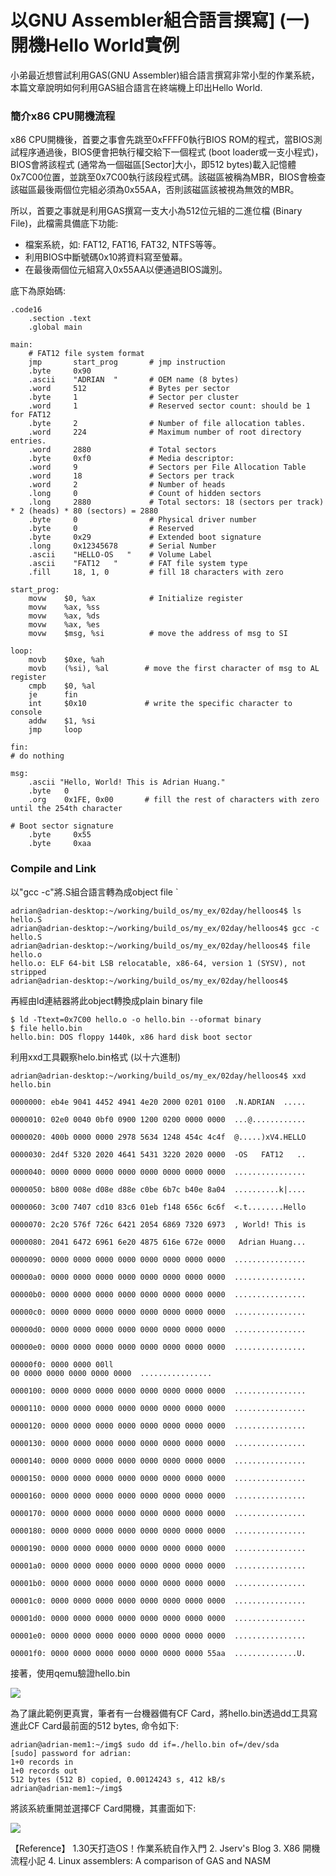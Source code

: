 # 以GNU Assembler組合語言撰寫] (一) 開機Hello World實例



小弟最近想嘗試利用GAS(GNU Assembler)組合語言撰寫非常小型的作業系統，本篇文章說明如何利用GAS組合語言在終端機上印出Hello World.

### 簡介x86 CPU開機流程
x86 CPU開機後，首要之事會先跳至0xFFFF0執行BIOS ROM的程式，當BIOS測試程序通過後，BIOS便會把執行權交給下一個程式 (boot loader或一支小程式)，BIOS會將該程式
(通常為一個磁區[Sector]大小，即512 bytes)載入記憶體0x7C00位置，並跳至0x7C00執行該段程式碼。該磁區被稱為MBR，BIOS會檢查該磁區最後兩個位完組必須為0x55AA，否則該磁區該被視為無效的MBR。

所以，首要之事就是利用GAS撰寫一支大小為512位元組的二進位檔 (Binary File)，此檔需具備底下功能:
- 檔案系統，如: FAT12, FAT16, FAT32, NTFS等等。
- 利用BIOS中斷號碼0x10將資料寫至螢幕。
- 在最後兩個位元組寫入0x55AA以便通過BIOS識別。

底下為原始碼:


```
.code16
    .section .text
    .global main

main:
    # FAT12 file system format
    jmp       start_prog       # jmp instruction
    .byte     0x90
    .ascii    "ADRIAN  "       # OEM name (8 bytes)
    .word     512              # Bytes per sector
    .byte     1                # Sector per cluster
    .word     1                # Reserved sector count: should be 1 for FAT12
    .byte     2                # Number of file allocation tables.
    .word     224              # Maximum number of root directory entries.
    .word     2880             # Total sectors
    .byte     0xf0             # Media descriptor:
    .word     9                # Sectors per File Allocation Table
    .word     18               # Sectors per track
    .word     2                # Number of heads
    .long     0                # Count of hidden sectors
    .long     2880             # Total sectors: 18 (sectors per track) * 2 (heads) * 80 (sectors) = 2880
    .byte     0                # Physical driver number
    .byte     0                # Reserved
    .byte     0x29             # Extended boot signature
    .long     0x12345678       # Serial Number
    .ascii    "HELLO-OS   "    # Volume Label
    .ascii    "FAT12   "       # FAT file system type
    .fill     18, 1, 0         # fill 18 characters with zero

start_prog:
    movw    $0, %ax            # Initialize register
    movw    %ax, %ss
    movw    %ax, %ds
    movw    %ax, %es
    movw    $msg, %si          # move the address of msg to SI

loop:
    movb    $0xe, %ah
    movb    (%si), %al        # move the first character of msg to AL register
    cmpb    $0, %al
    je      fin
    int     $0x10             # write the specific character to console
    addw    $1, %si
    jmp     loop

fin:
# do nothing

msg:
    .ascii "Hello, World! This is Adrian Huang."
    .byte   0
    .org    0x1FE, 0x00       # fill the rest of characters with zero until the 254th character

# Boot sector signature
    .byte     0x55
    .byte     0xaa

```

### Compile and Link
以"gcc -c"將.S組合語言轉為成object file
`
```
adrian@adrian-desktop:~/working/build_os/my_ex/02day/helloos4$ ls
hello.S
adrian@adrian-desktop:~/working/build_os/my_ex/02day/helloos4$ gcc -c hello.S
adrian@adrian-desktop:~/working/build_os/my_ex/02day/helloos4$ file hello.o
hello.o: ELF 64-bit LSB relocatable, x86-64, version 1 (SYSV), not stripped
adrian@adrian-desktop:~/working/build_os/my_ex/02day/helloos4$
```

再經由ld連結器將此object轉換成plain binary file
```
$ ld -Ttext=0x7C00 hello.o -o hello.bin --oformat binary
$ file hello.bin
hello.bin: DOS floppy 1440k, x86 hard disk boot sector
```
利用xxd工具觀察helo.bin格式 (以十六進制)

```
adrian@adrian-desktop:~/working/build_os/my_ex/02day/helloos4$ xxd hello.bin

0000000: eb4e 9041 4452 4941 4e20 2000 0201 0100  .N.ADRIAN  .....

0000010: 02e0 0040 0bf0 0900 1200 0200 0000 0000  ...@............

0000020: 400b 0000 0000 2978 5634 1248 454c 4c4f  @.....)xV4.HELLO

0000030: 2d4f 5320 2020 4641 5431 3220 2020 0000  -OS   FAT12   ..

0000040: 0000 0000 0000 0000 0000 0000 0000 0000  ................

0000050: b800 008e d08e d88e c0be 6b7c b40e 8a04  ..........k|....

0000060: 3c00 7407 cd10 83c6 01eb f148 656c 6c6f  <.t........Hello

0000070: 2c20 576f 726c 6421 2054 6869 7320 6973  , World! This is

0000080: 2041 6472 6961 6e20 4875 616e 672e 0000   Adrian Huang...

0000090: 0000 0000 0000 0000 0000 0000 0000 0000  ................

00000a0: 0000 0000 0000 0000 0000 0000 0000 0000  ................

00000b0: 0000 0000 0000 0000 0000 0000 0000 0000  ................

00000c0: 0000 0000 0000 0000 0000 0000 0000 0000  ................

00000d0: 0000 0000 0000 0000 0000 0000 0000 0000  ................

00000e0: 0000 0000 0000 0000 0000 0000 0000 0000  ................

00000f0: 0000 0000 00ll
00 0000 0000 0000 0000 0000  ................

0000100: 0000 0000 0000 0000 0000 0000 0000 0000  ................

0000110: 0000 0000 0000 0000 0000 0000 0000 0000  ................

0000120: 0000 0000 0000 0000 0000 0000 0000 0000  ................

0000130: 0000 0000 0000 0000 0000 0000 0000 0000  ................

0000140: 0000 0000 0000 0000 0000 0000 0000 0000  ................

0000150: 0000 0000 0000 0000 0000 0000 0000 0000  ................

0000160: 0000 0000 0000 0000 0000 0000 0000 0000  ................

0000170: 0000 0000 0000 0000 0000 0000 0000 0000  ................

0000180: 0000 0000 0000 0000 0000 0000 0000 0000  ................

0000190: 0000 0000 0000 0000 0000 0000 0000 0000  ................

00001a0: 0000 0000 0000 0000 0000 0000 0000 0000  ................

00001b0: 0000 0000 0000 0000 0000 0000 0000 0000  ................

00001c0: 0000 0000 0000 0000 0000 0000 0000 0000  ................

00001d0: 0000 0000 0000 0000 0000 0000 0000 0000  ................

00001e0: 0000 0000 0000 0000 0000 0000 0000 0000  ................

00001f0: 0000 0000 0000 0000 0000 0000 0000 55aa  ..............U.
```
接著，使用qemu驗證hello.bin

![](./images/4861596201_5343a8c136_z.jpg)


為了讓此範例更真實，筆者有一台機器備有CF Card，將hello.bin透過dd工具寫進此CF Card最前面的512 bytes, 命令如下:

```
adrian@adrian-mem1:~/img$ sudo dd if=./hello.bin of=/dev/sda
[sudo] password for adrian:
1+0 records in
1+0 records out
512 bytes (512 B) copied, 0.00124243 s, 412 kB/s
adrian@adrian-mem1:~/img$
```

將該系統重開並選擇CF Card開機，其畫面如下:

![](./images/4861596195_ed30848882_z.jpg)

【Reference】
1.30天打造OS！作業系統自作入門
2. Jserv's Blog
3. X86 開機流程小記
4. Linux assemblers: A comparison of GAS and NASM


